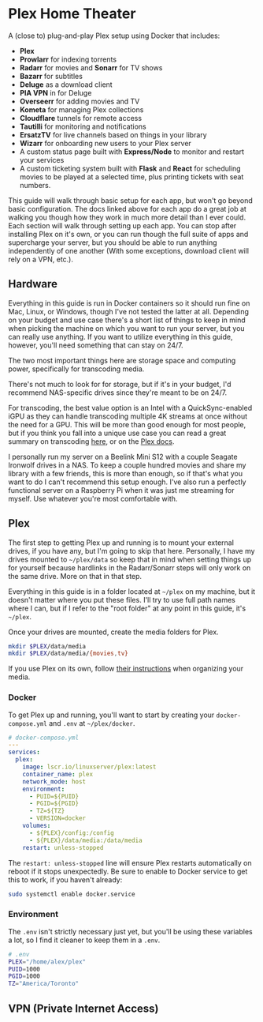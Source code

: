 # Plex Home Theater

A (close to) plug-and-play Plex setup using Docker that includes:

- **Plex**
- **Prowlarr** for indexing torrents
- **Radarr** for movies and **Sonarr** for TV shows
- **Bazarr** for subtitles
- **Deluge** as a download client
- **PIA VPN** in for Deluge
- **Overseerr** for adding movies and TV
- **Kometa** for managing Plex collections
- **Cloudflare** tunnels for remote access
- **Tautilli** for monitoring and notifications
- **ErsatzTV** for live channels based on things in your library
- **Wizarr** for onboarding new users to your Plex server
- A custom status page built with **Express/Node** to monitor and restart your services
- A custom ticketing system built with **Flask** and **React** for scheduling movies to be played at a selected time, plus printing tickets with seat numbers.

This guide will walk through basic setup for each app, but won't go beyond basic configuration. The docs linked above for each app do a great job at walking you though how they work in much more detail than I ever could. Each section will walk through setting up each app. You can stop after installing Plex on it's own, or you can run though the full suite of apps and supercharge your server, but you should be able to run anything independently of one another (With some exceptions, download client will rely on a VPN, etc.).

## Hardware

Everything in this guide is run in Docker containers so it should run fine on Mac, Linux, or Windows, though I've not tested the latter at all. Depending on your budget and use case there's a short list of things to keep in mind when picking the machine on which you want to run your server, but you can really use anything. If you want to utilize everything in this guide, however, you'll need something that can stay on 24/7.

The two most important things here are storage space and computing power, specifically for transcoding media.

There's not much to look for for storage, but if it's in your budget, I'd recommend NAS-specific drives since they're meant to be on 24/7.

For transcoding, the best value option is an Intel with a QuickSync-enabled iGPU as they can handle transcoding multiple 4K streams at once without the need for a GPU. This will be more than good enough for most people, but if you think you fall into a unique use case you can read a great summary on transcoding [here](https://www.reddit.com/r/PleX/comments/11ih0gs/plex_hardware_transcoding_explained/), or on the [Plex docs](https://support.plex.tv/articles/200430303-streaming-overview/).

I personally run my server on a Beelink Mini S12 with a couple Seagate Ironwolf drives in a NAS. To keep a couple hundred movies and share my library with a few friends, this is more than enough, so if that's what you want to do I can't recommend this setup enough. I've also run a perfectly functional server on a Raspberry Pi when it was just me streaming for myself. Use whatever you're most comfortable with.

## Plex

The first step to getting Plex up and running is to mount your external drives, if you have any, but I'm going to skip that here. Personally, I have my drives mounted to `~/plex/data` so keep that in mind when setting things up for yourself because hardlinks in the Radarr/Sonarr steps will only work on the same drive. More on that in that step.

Everything in this guide is in a folder located at `~/plex` on my machine, but it doesn't matter where you put these files. I'll try to use full path names where I can, but if I refer to the "root folder" at any point in this guide, it's `~/plex`.

Once your drives are mounted, create the media folders for Plex.

```bash
mkdir $PLEX/data/media
mkdir $PLEX/data/media/{movies,tv}
```

If you use Plex on its own, follow [their instructions](https://support.plex.tv/articles/naming-and-organizing-your-movie-media-files/) when organizing your media.

### Docker

To get Plex up and running, you'll want to start by creating your `docker-compose.yml` and `.env` at `~/plex/docker`.

```yaml
# docker-compose.yml
---
services:
  plex:
    image: lscr.io/linuxserver/plex:latest
    container_name: plex
    network_mode: host
    environment:
      - PUID=${PUID}
      - PGID=${PGID}
      - TZ=${TZ}
      - VERSION=docker
    volumes:
      - ${PLEX}/config:/config
      - ${PLEX}/data/media:/data/media
    restart: unless-stopped
```

The `restart: unless-stopped` line will ensure Plex restarts automatically on reboot if it stops unexpectedly. Be sure to enable to Docker service to get this to work, if you haven't already:

```bash
sudo systemctl enable docker.service
```

### Environment

The `.env` isn't strictly necessary just yet, but you'll be using these variables a lot, so I find it cleaner to keep them in a `.env`.

```bash
# .env
PLEX="/home/alex/plex"
PUID=1000
PGID=1000
TZ="America/Toronto"
```

## VPN (Private Internet Access)
